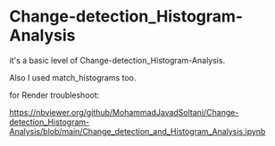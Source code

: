 # Change-detection_Histogram-Analysis
it's a basic level of Change-detection_Histogram-Analysis.

Also I used match_histograms too.

for Render troubleshoot:


https://nbviewer.org/github/MohammadJavadSoltani/Change-detection_Histogram-Analysis/blob/main/Change_detection_and_Histogram_Analysis.ipynb
